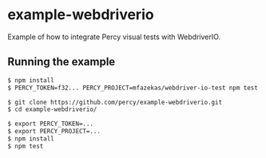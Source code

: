 # example-webdriverio
Example of how to integrate Percy visual tests with WebdriverIO.

## Running the example

```bash
$ npm install
$ PERCY_TOKEN=f32... PERCY_PROJECT=mfazekas/webdriver-io-test npm test

$ git clone https://github.com/percy/example-webdriverio.git
$ cd example-webdriverio/

$ export PERCY_TOKEN=...
$ export PERCY_PROJECT=...
$ npm install
$ npm test
```
